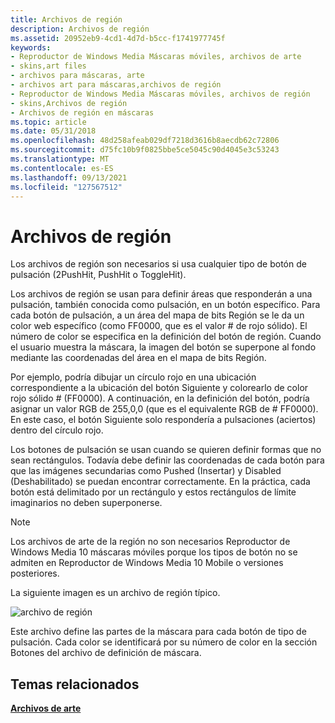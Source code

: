 ```yaml
---
title: Archivos de región
description: Archivos de región
ms.assetid: 20952eb9-4cd1-4d7d-b5cc-f1741977745f
keywords:
- Reproductor de Windows Media Máscaras móviles, archivos de arte
- skins,art files
- archivos para máscaras, arte
- archivos art para máscaras,archivos de región
- Reproductor de Windows Media Máscaras móviles, archivos de región
- skins,Archivos de región
- Archivos de región en máscaras
ms.topic: article
ms.date: 05/31/2018
ms.openlocfilehash: 48d258afeab029df7218d3616b8aecdb62c72806
ms.sourcegitcommit: d75fc10b9f0825bbe5ce5045c90d4045e3c53243
ms.translationtype: MT
ms.contentlocale: es-ES
ms.lasthandoff: 09/13/2021
ms.locfileid: "127567512"
---
```

# <a name="region-files"></a>Archivos de región

Los archivos de región son necesarios si usa cualquier tipo de botón de pulsación (2PushHit, PushHit o ToggleHit).

Los archivos de región se usan para definir áreas que responderán a una pulsación, también conocida como pulsación, en un botón específico. Para cada botón de pulsación, a un área del mapa de bits Región se le da un color web específico (como FF0000, que es el valor \# de rojo sólido). El número de color se especifica en la definición del botón de región. Cuando el usuario muestra la máscara, la imagen del botón se superpone al fondo mediante las coordenadas del área en el mapa de bits Región.

Por ejemplo, podría dibujar un círculo rojo en una ubicación correspondiente a la ubicación del botón Siguiente y colorearlo de color rojo sólido \# (FF0000). A continuación, en la definición del botón, podría asignar un valor RGB de 255,0,0 (que es el equivalente RGB de \# FF0000). En este caso, el botón Siguiente solo respondería a pulsaciones (aciertos) dentro del círculo rojo.

Los botones de pulsación se usan cuando se quieren definir formas que no sean rectángulos. Todavía debe definir las coordenadas de cada botón para que las imágenes secundarias como Pushed (Insertar) y Disabled (Deshabilitado) se puedan encontrar correctamente. En la práctica, cada botón está delimitado por un rectángulo y estos rectángulos de límite imaginarios no deben superponerse.

> [!Note]  
> Los archivos de arte de la región no son necesarios Reproductor de Windows Media 10 máscaras móviles porque los tipos de botón no se admiten en Reproductor de Windows Media 10 Mobile o versiones posteriores.

 

La siguiente imagen es un archivo de región típico.

![archivo de región](images/cesdkreg.png)

Este archivo define las partes de la máscara para cada botón de tipo de pulsación. Cada color se identificará por su número de color en la sección Botones del archivo de definición de máscara.

## <a name="related-topics"></a>Temas relacionados

<dl> <dt>

[**Archivos de arte**](art-files-mobile.md)
</dt> </dl>

 

 




